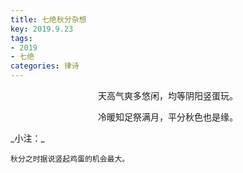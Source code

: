 ```yaml
---
title: 七绝秋分杂想
key: 2019.9.23
tags: 
- 2019
- 七绝
categories: 律诗
---
```


<p align="center">天高气爽多悠闲，均等阴阳竖蛋玩。
</p>
<p align="center">冷暖知足祭满月，平分秋色也是缘。
</p>
_小注：_

```
秋分之时据说竖起鸡蛋的机会最大。
```